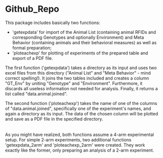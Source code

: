 # Github_Repo

This package includes basically two functions:

  - 'getexpdata' for import of the Animal List (containing animal RFIDs and corresponding Genotypes and optionally Environment) and Meta Behavior (containing animals and their behavioral measures) as well as formal preparation;
  - 'ploteachexp' for plotting of experiments of the prepared table and export of a PDF file.
  
The first function ('getexpdata') takes a directory as its input and uses two excel files from this directory ("Animal List" and "Meta Behavior" - mind correct spelling!). It joins the two tables included and creates a column "GT_Env" by uniting "Genotype" and "Environment". Furthermore, it discards all useless information not needed for analysis. Finally, it returns a list called "data.animal.joined".

The second function ('ploteachexp') takes the name of one of the columns of "data.animal.joined", specifically one of the experiment's names, and again a directory as its input. The data of the chosen column will be plotted and save as a PDF file in the specified  directory.
\
\
\
As you might have realized, both functions assume a 4-arm experimental setup. For simple 2-arm experiments, two additional functions 'getexpdata_2arm' and 'ploteachexp_2arm' were created. They work exactly like the former, only preparing an analysis of a 2-arm experiment.
